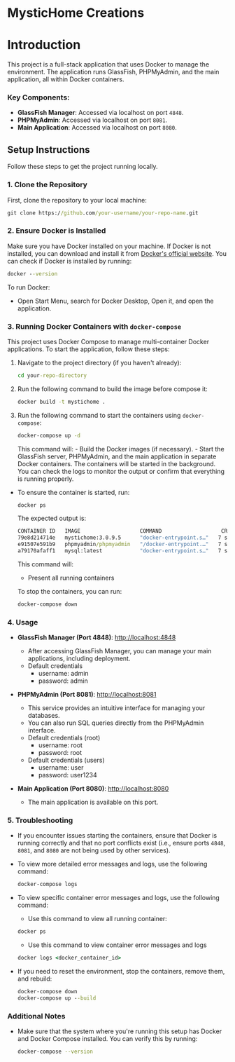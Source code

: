# MysticHome Creations

# Introduction
This project is a full-stack application that uses Docker to manage the environment. The application runs GlassFish, PHPMyAdmin, and the main application, all within Docker containers.

### Key Components:
- **GlassFish Manager**: Accessed via localhost on port `4848`.
- **PHPMyAdmin**: Accessed via localhost on port `8081`.
- **Main Application**: Accessed via localhost on port `8080`.

## Setup Instructions

Follow these steps to get the project running locally.

### 1. Clone the Repository

First, clone the repository to your local machine:

```cmd
git clone https://github.com/your-username/your-repo-name.git
```
### 2. Ensure Docker is Installed

Make sure you have Docker installed on your machine. 
If Docker is not installed, you can download and install it from [Docker's official website](https://www.docker.com/get-started).
You can check if Docker is installed by running:
```cmd
docker --version
```
To run Docker:
- Open Start Menu, search for Docker Desktop, Open it, and open the application.


### 3.  Running Docker Containers with `docker-compose`

This project uses Docker Compose to manage multi-container Docker applications. To start the application, follow these steps:

1. Navigate to the project directory (if you haven't already):

   ```cmd
   cd your-repo-directory
   ```
2. Run the following command to build the image before compose it:
   ```cmd
   docker build -t mystichome .
   ```
3. Run the following command to start the containers using `docker-compose`:
   ```cmd
   docker-compose up -d
   ```

   This command will:
       - Build the Docker images (if necessary).
       - Start the GlassFish server, PHPMyAdmin, and the main application in separate Docker containers.
The containers will be started in the background. You can check the logs to monitor the output or confirm that everything is running properly.
 - To ensure the container is started, run:
   	```cmd
    docker ps
    ```
   
   
	The expected output is:
	```cmd
 	CONTAINER ID   IMAGE                   COMMAND                   CREATED         STATUS         PORTS                                                                                                                            NAMES
	79e8d214714e   mystichome:3.0.9.5      "docker-entrypoint.s…"   7 seconds ago   Up 6 seconds   3700/tcp, 3820/tcp, 3920/tcp, 6666/tcp, 0.0.0.0:4848->4848/tcp, 7676/tcp, 8181/tcp, 8686/tcp, 9009/tcp, 0.0.0.0:8080->8080/tcp   mystichomecreation-mystichome-1
	e91507e591b9   phpmyadmin/phpmyadmin   "/docker-entrypoint.…"   7 seconds ago   Up 6 seconds   0.0.0.0:8081->80/tcp                                                                                                             mystichomecreation-mysql_admin-1
	a79170afaff1   mysql:latest            "docker-entrypoint.s…"   7 seconds ago   Up 6 seconds   0.0.0.0:3306->3306/tcp, 33060/tcp                                                                                                mystichomecreation-mysql_db-1
 	```
	This command will:
    - Present all running containers
	
	To stop the containers, you can run:
	
	```cmd
	docker-compose down
 	```

 
### 4. Usage

- **GlassFish Manager (Port 4848)**: [http://localhost:4848](http://localhost:4848)
   - After accessing GlassFish Manager, you can manage your main applications, including deployment.
   - Default credentials
     	- username: admin
     	- password: admin

- **PHPMyAdmin (Port 8081)**: [http://localhost:8081](http://localhost:8081)
   - This service provides an intuitive interface for managing your databases. 
   - You can also run SQL queries directly from the PHPMyAdmin interface.
   -  Default credentials (root)
     	- username: root
        - password: root
    - Default credentials (users)
      	- username: user
      	- password: user1234

- **Main Application (Port 8080)**: [http://localhost:8080](http://localhost:8080)
   - The main application is available on this port.

### 5. Troubleshooting

- If you encounter issues starting the containers, ensure that Docker is running correctly and that no port conflicts exist (i.e., ensure ports `4848`, `8081`, and `8080` are not being used by other services).
- To view more detailed error messages and logs, use the following command:

   ```cmd
   docker-compose logs
   ```
- To view specific container error messages and logs, use the following command:
  	- Use this command to view all running container:
	```cmd
 	docker ps
 	```
 	- Use this command to view container error messages and logs
	```cmd
	docker logs <docker_container_id>
 	```
 
- If you need to reset the environment, stop the containers, remove them, and rebuild:
   ```cmd
   docker-compose down
   docker-compose up --build
   ```

### Additional Notes

- Make sure that the system where you're running this setup has Docker and Docker Compose installed. You can verify this by running:

   ```bash
   docker-compose --version
   ```

